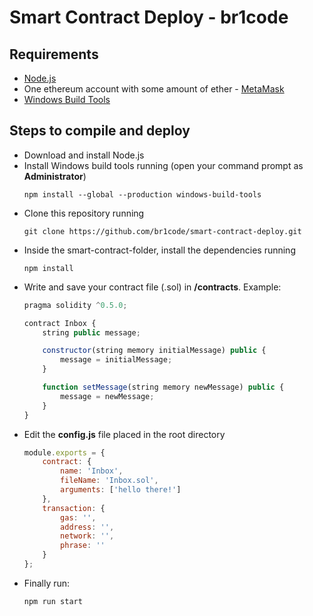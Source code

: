 # Smart Contract Deploy - br1code

## Requirements
- [Node.js](https://nodejs.org)
- One ethereum account with some amount of ether - [MetaMask](https://metamask.io)
- [Windows Build Tools](https://www.npmjs.com/package/windows-build-tools)
  
## Steps to compile and deploy
- Download and install Node.js
- Install Windows build tools running (open your command prompt as **Administrator**)
    ```
    npm install --global --production windows-build-tools
    ```
- Clone this repository running
    ```
    git clone https://github.com/br1code/smart-contract-deploy.git
    ```
- Inside the smart-contract-folder, install the dependencies running
    ```
    npm install
    ```
- Write and save your contract file (.sol) in **/contracts**. Example: 
    ```javascript
    pragma solidity ^0.5.0;

    contract Inbox {
        string public message;

        constructor(string memory initialMessage) public {
            message = initialMessage;
        }

        function setMessage(string memory newMessage) public {
            message = newMessage;
        }
    }
    ```
- Edit the **config.js** file placed in the root directory
    ```javascript
    module.exports = {
        contract: {
            name: 'Inbox',
            fileName: 'Inbox.sol',
            arguments: ['hello there!']
        },
        transaction: {
            gas: '',
            address: '',
            network: '',
            phrase: ''
        }
    };
    ```
- Finally run:
    ```
    npm run start
    ```